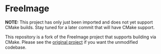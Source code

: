 # FreeImage 

**NOTE:** This project has only just been imported and does not yet support CMake builds. Stay tuned for a later commit that will have CMake support.

This repository is a fork of the FreeImage project that supports building via CMake. Please see the [original project](https://sourceforge.net/projects/freeimage/) if you want the unmodified codebase.
